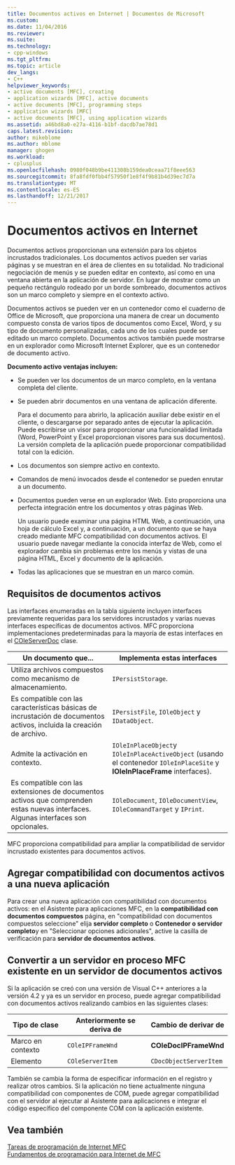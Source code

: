 ```yaml
---
title: Documentos activos en Internet | Documentos de Microsoft
ms.custom: 
ms.date: 11/04/2016
ms.reviewer: 
ms.suite: 
ms.technology:
- cpp-windows
ms.tgt_pltfrm: 
ms.topic: article
dev_langs:
- C++
helpviewer_keywords:
- active documents [MFC], creating
- application wizards [MFC], active documents
- active documents [MFC], programming steps
- application wizards [MFC]
- active documents [MFC], using application wizards
ms.assetid: a46bd8a0-e27a-4116-b1bf-dacdb7ae78d1
caps.latest.revision: 
author: mikeblome
ms.author: mblome
manager: ghogen
ms.workload:
- cplusplus
ms.openlocfilehash: 0980f048b9be411308b159dea0ceaa71f8eee563
ms.sourcegitcommit: 8fa8fdf0fbb4f57950f1e8f4f9b81b4d39ec7d7a
ms.translationtype: MT
ms.contentlocale: es-ES
ms.lasthandoff: 12/21/2017
---
```

# <a name="active-documents-on-the-internet"></a>Documentos activos en Internet
Documentos activos proporcionan una extensión para los objetos incrustados tradicionales. Los documentos activos pueden ser varias páginas y se muestran en el área de clientes en su totalidad. No tradicional negociación de menús y se pueden editar en contexto, así como en una ventana abierta en la aplicación de servidor. En lugar de mostrar como un pequeño rectángulo rodeado por un borde sombreado, documentos activos son un marco completo y siempre en el contexto activo.  
  
 Documentos activos se pueden ver en un contenedor como el cuaderno de Office de Microsoft, que proporciona una manera de crear un documento compuesto consta de varios tipos de documentos como Excel, Word, y su tipo de documento personalizadas, cada uno de los cuales puede ser editado un marco completo. Documentos activos también puede mostrarse en un explorador como Microsoft Internet Explorer, que es un contenedor de documento activo.  
  
 **Documento activo ventajas incluyen:**  
  
-   Se pueden ver los documentos de un marco completo, en la ventana completa del cliente.  
  
-   Se pueden abrir documentos en una ventana de aplicación diferente.  
  
     Para el documento para abrirlo, la aplicación auxiliar debe existir en el cliente, o descargarse por separado antes de ejecutar la aplicación. Puede escribirse un visor para proporcionar una funcionalidad limitada (Word, PowerPoint y Excel proporcionan visores para sus documentos). La versión completa de la aplicación puede proporcionar compatibilidad total con la edición.  
  
-   Los documentos son siempre activo en contexto.  
  
-   Comandos de menú invocados desde el contenedor se pueden enrutar a un documento.  
  
-   Documentos pueden verse en un explorador Web. Esto proporciona una perfecta integración entre los documentos y otras páginas Web.  
  
     Un usuario puede examinar una página HTML Web, a continuación, una hoja de cálculo Excel y, a continuación, a un documento que se haya creado mediante MFC compatibilidad con documentos activos. El usuario puede navegar mediante la conocida interfaz de Web, como el explorador cambia sin problemas entre los menús y vistas de una página HTML, Excel y documento de la aplicación.  
  
-   Todas las aplicaciones que se muestran en un marco común.  
  
## <a name="requirements-for-active-documents"></a>Requisitos de documentos activos  
 Las interfaces enumeradas en la tabla siguiente incluyen interfaces previamente requeridas para los servidores incrustados y varias nuevas interfaces específicas de documentos activos. MFC proporciona implementaciones predeterminadas para la mayoría de estas interfaces en el [COleServerDoc](../mfc/reference/coleserverdoc-class.md) clase.  
  
|Un documento que...|Implementa estas interfaces|  
|-------------------------|---------------------------------|  
|Utiliza archivos compuestos como mecanismo de almacenamiento.|`IPersistStorage`.|  
|Es compatible con las características básicas de incrustación de documentos activos, incluida la creación de archivo.|`IPersistFile`, `IOleObject` y `IDataObject`.|  
|Admite la activación en contexto.|`IOleInPlaceObject`y `IOleInPlaceActiveObject` (usando el contenedor `IOleInPlaceSite` y **IOleInPlaceFrame** interfaces).|  
|Es compatible con las extensiones de documentos activos que comprenden estas nuevas interfaces. Algunas interfaces son opcionales.|`IOleDocument`, `IOleDocumentView`, `IOleCommandTarget` y `IPrint`.|  
  
 MFC proporciona compatibilidad para ampliar la compatibilidad de servidor incrustado existentes para documentos activos.  
  
## <a name="add-active-document-support-to-a-new-application"></a>Agregar compatibilidad con documentos activos a una nueva aplicación  
 Para crear una nueva aplicación con compatibilidad con documentos activos: en el Asistente para aplicaciones MFC, en la **compatibilidad con documentos compuestos** página, en "compatibilidad con documentos compuestos seleccione" elija **servidor completo** o  **Contenedor o servidor completo**y en "Seleccionar opciones adicionales", active la casilla de verificación para **servidor de documentos activos**.  
  
##  <a name="_core_convert_an_existing_mfc_in.2d.process_server_to_an_activex_document_server"></a>Convertir a un servidor en proceso MFC existente en un servidor de documentos activos  
 Si la aplicación se creó con una versión de Visual C++ anteriores a la versión 4.2 y ya es un servidor en proceso, puede agregar compatibilidad con documentos activos realizando cambios en las siguientes clases:  
  
|Tipo de clase|Anteriormente se deriva de|Cambio de derivar de|  
|----------------|---------------------------|---------------------------|  
|Marco en contexto|`COleIPFrameWnd`|**COleDocIPFrameWnd**|  
|Elemento|`COleServerItem`|`CDocObjectServerItem`|  
  
 También se cambia la forma de especificar información en el registro y realizar otros cambios. Si la aplicación no tiene actualmente ninguna compatibilidad con componentes de COM, puede agregar compatibilidad con el servidor al ejecutar al Asistente para aplicaciones e integrar el código específico del componente COM con la aplicación existente.  
  
## <a name="see-also"></a>Vea también  
 [Tareas de programación de Internet MFC](../mfc/mfc-internet-programming-tasks.md)   
 [Fundamentos de programación para Internet de MFC](../mfc/mfc-internet-programming-basics.md)


